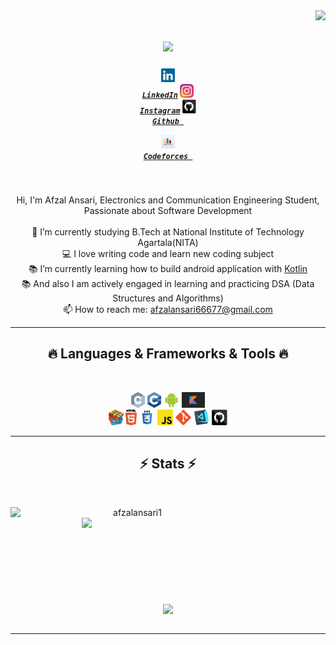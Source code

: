 <img align="right" src="https://visitor-badge.laobi.icu/badge?page_id=afzalansari1">

<h1 align="center">
  <a href="https://git.io/typing-svg">
    <img src="https://readme-typing-svg.herokuapp.com/?lines=Hello,+There!+👋;This+is+AFZAL....;Nice+to+meet+you!&center=true&size=30">
  </a>
</h1>

<h5 align="center">
  
  <code><a href="https://www.linkedin.com/in/afzalansari1/" title="LinkedIn Profile"><img width="22" src="images/linkedin.svg"> LinkedIn</a></code>
  <code><a href="https://www.instagram.com/arya_afzal/" title="Instagram Profile"><img width="22" src="images/instagram.svg" > Instagram</a></code>
  <code><a href="https://github.com/afzalansari1" title="Github Profile"><img width="22" src="images/github.svg" > Github </a></code>
<br>

<code><a href="https://codeforces.com/profile/arya_afzal" title="Codeforces Profile"><img width="22" src="images/codeforLogo.jpg" > Codeforces </a></code>

</h5>
<br>
<p align="center">
 Hi, I'm Afzal Ansari, Electronics and Communication Engineering Student, Passionate about Software Development
  <br>
  <br>
  🔬 I’m currently studying B.Tech at National Institute of Technology Agartala(NITA)
  <br>
  💻 I love writing code and learn new coding subject
  <br>
  📚 I’m currently learning how to build android application with <a href="https://github.com/afzalansari1/Budgetify" >Kotlin</a>
  <br>
  📚 And also I am actively engaged in learning and practicing DSA (Data Structures and Algorithms)
  <br>
  📫 How to reach me: <a href="mailto: afzalansari66677@gmail.com">afzalansari66677@gmail.com</a>
</p>

<hr>
<h2 align="center">🔥 Languages & Frameworks & Tools 🔥</h2>
<br>
<p align="center">
  <code><img title="C" height="25" src="images/c.svg"></code>
  <code><img title="C++" height="25" src="images/cpp.svg"></code>
   <code><img title="Android" height="25" src="images/android.svg"></code>
  <code><img title="Kotlin" height="25" src="images/kotlin.png"></code>
  <br>
  <code><img title="Problem Solving" height="25" src="images/problemSolving.png"></code>
  <code><img title="HTML5" height="25" src="images/html5.svg"></code>
  <code><img title="CSS" height="25" src="images/css.svg"></code>
  <code><img title="Javascript" height="25" src="images/javascript.svg"></code>
  <code><img title="Git" height="25" src="images/git-original.svg"></code>
  <code><img title="Visual Studio Code" height="25" src="images/vscode.png"></code>
  <code><img title="GitHub" height="25" src="images/github.svg"></code>
</p>
<hr>

<h2 align="center">⚡ Stats ⚡</h2>
<br>
<p align=center>
  <div align=center>
    <a href="https://github.com/denvercoder1/github-readme-streak-stats" title="Go to Source">
      <img align="left" width=390 src="https://github-readme-streak-stats.herokuapp.com/?user=afzalansari1&theme=react&border=61dafb&hide_border=true" alt="afzalansari1" />
    </a>
    <a href="https://github.com/anuraghazra/github-readme-stats" title="Go to Source">
      <img align="right" width=390 src="https://github-readme-stats.vercel.app/api?username=afzalansari1&show_icons=true&theme=react&border_color=61dafb&hide_border=true" />
    </a>
  </div>
  <br><br><br><br><br><br><br><br><br>
  <div align=center>
    <a href="https://github.com/anuraghazra/github-readme-stats">
      <img width=325 align="center" src="https://github-readme-stats.vercel.app/api/top-langs/?username=afzalansari1&hide=c%23,powershell,Mathematica,Ruby,Objective-C,Objective-C%2b%2b,Cuda&title_color=61dafb&text_color=ffffff&icon_color=61dafb&bg_color=20232a&langs_count=8&layout=compact&border_color=61dafb&hide_border=true" />
    </a>
  </div>
  <br>
</p>

<hr>
